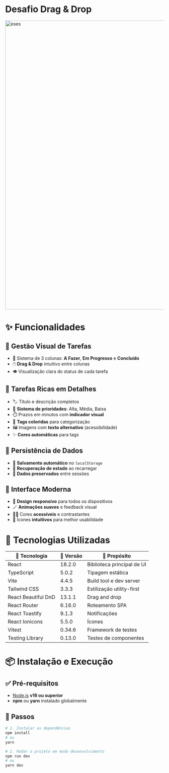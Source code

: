 
# Desafio Drag & Drop
<img width="1067" height="919" alt="eses" src="https://github.com/user-attachments/assets/bc9f865f-0510-430d-bda9-eaef3a2dcf18" />


# ✨ Funcionalidades

## 🎯 Gestão Visual de Tarefas

- 🧭 Sistema de 3 colunas: **A Fazer**, **Em Progresso** e **Concluído**
- 🖱️ **Drag & Drop** intuitivo entre colunas
- 👁️ Visualização clara do status de cada tarefa

## 📝 Tarefas Ricas em Detalhes

- 🏷️ Título e descrição completos
- 🚨 **Sistema de prioridades**: Alta, Média, Baixa
- ⏱️ Prazos em minutos com **indicador visual**
- 🌈 **Tags coloridas** para categorização
- 🖼️ Imagens com **texto alternativo** (acessibilidade)
- ✨ **Cores automáticas** para tags

## 💾 Persistência de Dados

- 💾 **Salvamento automático** no `localStorage`
- 🔄 **Recuperação de estado** ao recarregar
- 🧠 **Dados preservados** entre sessões

## 🎨 Interface Moderna

- 📱 **Design responsivo** para todos os dispositivos
- 🪄 **Animações suaves** e feedback visual
- 🧍‍♂️ Cores **acessíveis** e contrastantes
- 🧭 Ícones **intuitivos** para melhor usabilidade

# 🚀 Tecnologias Utilizadas

| 🧰 Tecnologia       | 🧪 Versão | 📌 Propósito               |
| ------------------- | --------- | -------------------------- |
| React               | 18.2.0    | Biblioteca principal de UI |
| TypeScript          | 5.0.2     | Tipagem estática           |
| Vite                | 4.4.5     | Build tool e dev server    |
| Tailwind CSS        | 3.3.3     | Estilização utility-first  |
| React Beautiful DnD | 13.1.1    | Drag and drop              |
| React Router        | 6.16.0    | Roteamento SPA             |
| React Toastify      | 9.1.3     | Notificações               |
| React Ionicons      | 5.5.0     | Ícones                     |
| Vitest              | 0.34.6    | Framework de testes        |
| Testing Library     | 0.13.0    | Testes de componentes      |

# 📦 Instalação e Execução

## ✅ Pré-requisitos

- [Node.js](https://nodejs.org/) **v16 ou superior**
- **npm** ou **yarn** instalado globalmente

## 🧭 Passos

```bash
# 1. Instalar as dependências
npm install
# ou
yarn

# 2. Rodar o projeto em modo desenvolvimento
npm run dev
# ou
yarn dev
```
